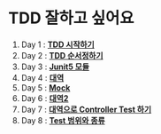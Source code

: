 # TDD 잘하고 싶어요

1. Day 1 : **[TDD 시작하기](https://github.com/jayjaehunchoi/JavaStudy/tree/main/TDD/Day1)**
2. Day 2 : **[TDD 순서정하기](https://github.com/jayjaehunchoi/JavaStudy/tree/main/TDD/Day2)**
3. Day 3 : **[Junit5 모듈](https://github.com/jayjaehunchoi/JavaStudy/blob/main/TDD/Day3/Junit%EC%97%90%20%EB%8C%80%ED%95%98%EC%97%AC.md)**
4. Day 4 : **[대역](https://github.com/jayjaehunchoi/JavaStudy/blob/main/TDD/Day4/%EB%8C%80%EC%97%AD%20.md)**
5. Day 5 : **[Mock](https://github.com/jayjaehunchoi/JavaStudy/blob/main/TDD/Day5/mock.md)**
6. Day 6 : **[대역2](https://github.com/jayjaehunchoi/JavaStudy/blob/main/TDD/Day6/%EB%8C%80%EC%97%AD%20.md)**
7. Day 7 : **[대역으로 Controller Test 하기](https://github.com/jayjaehunchoi/JavaStudy/blob/main/TDD/Day7/%EB%8C%80%EC%97%AD%EC%9C%BC%EB%A1%9C%20Controller%20Test%ED%95%98%EA%B8%B0.md)**
8. Day 8 : **[Test 범위와 종류](https://github.com/jayjaehunchoi/JavaStudy/blob/main/TDD/Day8/%ED%85%8C%EC%8A%A4%ED%8A%B8%20%EB%B2%94%EC%9C%84%EC%99%80%20%EC%A2%85%EB%A5%98.md)**
